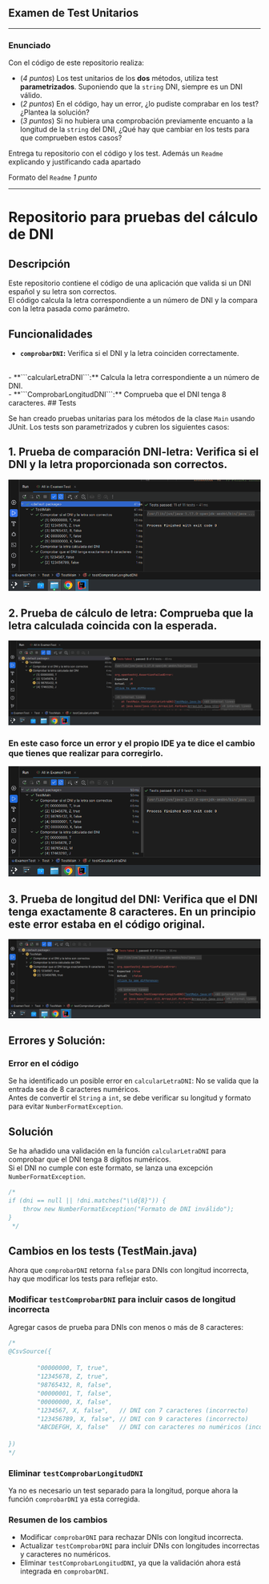 ## Examen de Test Unitarios

---

### Enunciado

Con el código de este repositorio realiza:

- (*4 puntos*) Los test unitarios de los **dos** métodos, utiliza test **parametrizados**. Suponiendo que la `string` DNI, siempre es un DNI válido.
- (*2 puntos*) En el código, hay un error, ¿lo pudiste comprabar en los test? ¿Plantea la solución?
- (*3 puntos*) Si no hubiera una comprobación previamente encuanto a la longitud de la `string` del DNI, ¿Qué hay que cambiar en los tests para que comprueben estos casos?

Entrega tu repositorio con el código y los test. Además un `Readme` explicando y justificando cada apartado

Formato del `Readme` *1 punto*

---


# Repositorio para pruebas del cálculo de DNI

## Descripción

Este repositorio contiene el código de una aplicación que valida si un DNI español y su letra son correctos.
<br>
El código calcula la letra correspondiente a un número de DNI y la compara con la letra pasada como parámetro.

## Funcionalidades

- **```comprobarDNI```:** Verifica si el DNI y la letra coinciden correctamente.
<br>
- **```calcularLetraDNI```:** Calcula la letra correspondiente a un número de DNI.
<br>
- **```ComprobarLongitudDNI```:** Comprueba que el DNI tenga 8 caracteres.
## Tests

Se han creado pruebas unitarias para los métodos de la clase `Main` usando JUnit. Los tests son parametrizados y cubren los siguientes casos:

## 1. **Prueba de comparación DNI-letra**: Verifica si el DNI y la letra proporcionada son correctos.

![Primer test](test4.png)

## 2. **Prueba de cálculo de letra**: Comprueba que la letra calculada coincida con la esperada.

![Segundo test con error](test1.png)

### En este caso force un error y el propio IDE ya te dice el cambio que tienes que realizar para corregirlo.

![Primer test corregido](test2.png)

## 3. **Prueba de longitud del DNI**: Verifica que el DNI tenga exactamente 8 caracteres. En un principio este error estaba en el código original.

![Tercer test](test3.png)

## Errores y Solución:

### Error en el código

Se ha identificado un posible error en `calcularLetraDNI`: No se valida que la entrada sea de 8 caracteres numéricos.
<br>
Antes de convertir el `String` a `int`, se debe verificar su longitud y formato para evitar `NumberFormatException`.

## Solución

Se ha añadido una validación en la función `calcularLetraDNI` para comprobar que el DNI tenga 8 dígitos numéricos.
<br>
Si el DNI no cumple con este formato, se lanza una excepción `NumberFormatException`.

```java
/*
if (dni == null || !dni.matches("\\d{8}")) {
    throw new NumberFormatException("Formato de DNI inválido");
}
 */
```

## Cambios en los tests (TestMain.java)

Ahora que `comprobarDNI` retorna `false` para DNIs con longitud incorrecta, hay que modificar los tests para reflejar esto.

### Modificar `testComprobarDNI` para incluir casos de longitud incorrecta

Agregar casos de prueba para DNIs con menos o más de 8 caracteres:

```java
/*
@CsvSource({
        
        "00000000, T, true",
        "12345678, Z, true",
        "98765432, R, false",
        "00000001, T, false",
        "00000000, X, false",
        "1234567, X, false",   // DNI con 7 caracteres (incorrecto)
        "123456789, X, false", // DNI con 9 caracteres (incorrecto)
        "ABCDEFGH, X, false"   // DNI con caracteres no numéricos (incorrecto)
        
})
*/
```

### Eliminar `testComprobarLongitudDNI`

Ya no es necesario un test separado para la longitud, porque ahora la función `comprobarDNI` ya esta corregida.

### Resumen de los cambios

-   Modificar `comprobarDNI` para rechazar DNIs con longitud incorrecta.
-   Actualizar `testComprobarDNI` para incluir DNIs con longitudes incorrectas y caracteres no numéricos.
-   Eliminar `testComprobarLongitudDNI`, ya que la validación ahora está integrada en `comprobarDNI`.